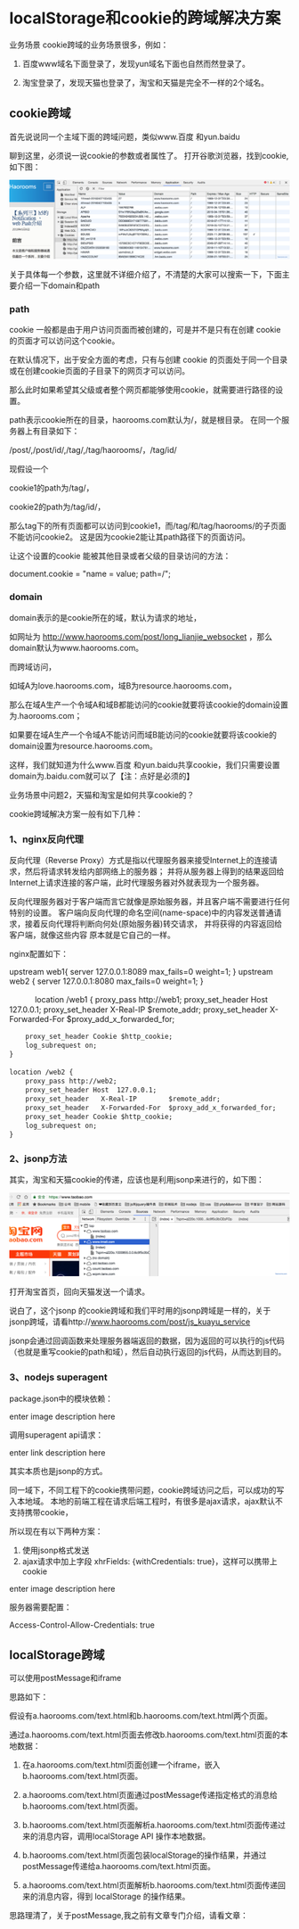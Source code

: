 # localStorage和cookie的跨域解决方案

业务场景
cookie跨域的业务场景很多，例如：

1. 百度www域名下面登录了，发现yun域名下面也自然而然登录了。

1. 淘宝登录了，发现天猫也登录了，淘宝和天猫是完全不一样的2个域名。


## cookie跨域

首先说说同一个主域下面的跨域问题，类似www.百度 和yun.baidu

聊到这里，必须说一说cookie的参数或者属性了。 打开谷歌浏览器，找到cookie,如下图：

<img src="img/cookies-list.png" title="cookies-list"/>

关于具体每一个参数，这里就不详细介绍了，不清楚的大家可以搜索一下，下面主要介绍一下domain和path

### path

cookie 一般都是由于用户访问页面而被创建的，可是并不是只有在创建 cookie 的页面才可以访问这个cookie。

在默认情况下，出于安全方面的考虑，只有与创建 cookie 的页面处于同一个目录或在创建cookie页面的子目录下的网页才可以访问。

那么此时如果希望其父级或者整个网页都能够使用cookie，就需要进行路径的设置。

path表示cookie所在的目录，haorooms.com默认为/，就是根目录。 在同一个服务器上有目录如下：

/post/,/post/id/,/tag/,/tag/haorooms/，/tag/id/

现假设一个

cookie1的path为/tag/，

cookie2的path为/tag/id/，

那么tag下的所有页面都可以访问到cookie1，而/tag/和/tag/haorooms/的子页面不能访问cookie2。 
这是因为cookie2能让其path路径下的页面访问。

让这个设置的cookie 能被其他目录或者父级的目录访问的方法：

document.cookie = "name = value; path=/";

### domain

domain表示的是cookie所在的域，默认为请求的地址，

如网址为 http://www.haorooms.com/post/long_lianjie_websocket ，那么domain默认为www.haorooms.com。

而跨域访问，

如域A为love.haorooms.com，域B为resource.haorooms.com，

那么在域A生产一个令域A和域B都能访问的cookie就要将该cookie的domain设置为.haorooms.com；

如果要在域A生产一个令域A不能访问而域B能访问的cookie就要将该cookie的domain设置为resource.haorooms.com。

这样，我们就知道为什么www.百度 和yun.baidu共享cookie，我们只需要设置domain为.baidu.com就可以了【注：点好是必须的】

业务场景中问题2，天猫和淘宝是如何共享cookie的？

cookie跨域解决方案一般有如下几种：

### 1、nginx反向代理

反向代理（Reverse Proxy）方式是指以代理服务器来接受Internet上的连接请求，然后将请求转发给内部网络上的服务器；
并将从服务器上得到的结果返回给Internet上请求连接的客户端，此时代理服务器对外就表现为一个服务器。

反向代理服务器对于客户端而言它就像是原始服务器，并且客户端不需要进行任何特别的设置。
客户端向反向代理的命名空间(name-space)中的内容发送普通请求，接着反向代理将判断向何处(原始服务器)转交请求，
并将获得的内容返回给客户端，就像这些内容 原本就是它自己的一样。

nginx配置如下：

upstream web1{
     server  127.0.0.1:8089  max_fails=0 weight=1;
}
upstream web2 {
     server 127.0.0.1:8080   max_fails=0 weight=1;
}

　　　 location /web1 {
        proxy_pass http://web1;
        proxy_set_header Host  127.0.0.1;
        proxy_set_header   X-Real-IP        $remote_addr;
        proxy_set_header   X-Forwarded-For  $proxy_add_x_forwarded_for;

        proxy_set_header Cookie $http_cookie;
        log_subrequest on;
    }

    location /web2 {
        proxy_pass http://web2;
        proxy_set_header Host  127.0.0.1;
        proxy_set_header   X-Real-IP        $remote_addr;
        proxy_set_header   X-Forwarded-For  $proxy_add_x_forwarded_for;
        proxy_set_header Cookie $http_cookie;
        log_subrequest on;
    }
    
### 2、jsonp方法
其实，淘宝和天猫cookie的传递，应该也是利用jsonp来进行的，如下图：

![](img/jsonp淘宝天猫.png)

打开淘宝首页，回向天猫发送一个请求。



说白了，这个jsonp 的cookie跨域和我们平时用的jsonp跨域是一样的，关于jsonp跨域，请看http://www.haorooms.com/post/js_kuayu_service

jsonp会通过回调函数来处理服务器端返回的数据，因为返回的可以执行的js代码（也就是重写cookie的path和域），然后自动执行返回的js代码，从而达到目的。

### 3、nodejs superagent
package.json中的模块依赖：

enter image description here

调用superagent api请求：

enter link description here

其实本质也是jsonp的方式。

同一域下，不同工程下的cookie携带问题，cookie跨域访问之后，可以成功的写入本地域。
本地的前端工程在请求后端工程时，有很多是ajax请求，ajax默认不支持携带cookie，

所以现在有以下两种方案：

1. 使用jsonp格式发送
1. ajax请求中加上字段 xhrFields: {withCredentials: true}，这样可以携带上cookie

enter image description here

服务器需要配置：

Access-Control-Allow-Credentials: true


## localStorage跨域
可以使用postMessage和iframe

思路如下：

假设有a.haorooms.com/text.html和b.haorooms.com/text.html两个页面。

通过a.haorooms.com/text.html页面去修改b.haorooms.com/text.html页面的本地数据：

1. 在a.haorooms.com/text.html页面创建一个iframe，嵌入b.haorooms.com/text.html页面。

1. a.haorooms.com/text.html页面通过postMessage传递指定格式的消息给b.haorooms.com/text.html页面。

1. b.haorooms.com/text.html页面解析a.haorooms.com/text.html页面传递过来的消息内容，调用localStorage API 操作本地数据。

1. b.haorooms.com/text.html页面包装localStorage的操作结果，并通过postMessage传递给a.haorooms.com/text.html页面。

1. a.haorooms.com/text.html页面解析b.haorooms.com/text.html页面传递回来的消息内容，得到 localStorage 的操作结果。

思路理清了，关于postMessage,我之前有文章专门介绍，请看文章：